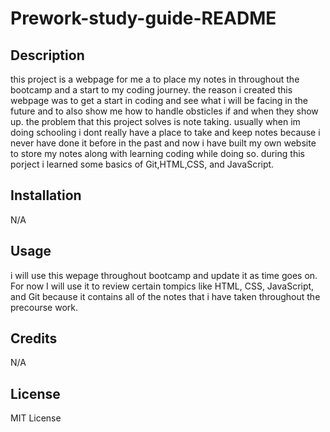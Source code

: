 
# Prework-study-guide-README

## Description

this project is a webpage for me a to place my notes in throughout the bootcamp and a start to my coding journey. the reason i created this webpage was to get a start in coding and see what i will be facing in the future and to also show me how to handle obsticles if and when they show up. the problem that this project solves is note taking. usually when im doing schooling i dont really have a place to take and keep notes because i never have done it before in the past and now i have built my own website to store my notes along with learning coding while doing so. during this porject i learned some basics of Git,HTML,CSS, and JavaScript.

## Installation

N/A

## Usage

i will use this wepage throughout bootcamp and update it as time goes on. For now I will use it to review certain tompics like HTML, CSS, JavaScript, and Git because it contains all of the notes that i have taken throughout the precourse work.

## Credits
N/A
## License

MIT License
